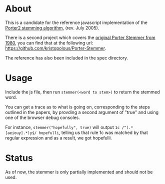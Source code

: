 # About

This is a candidate for the reference javascript implementation of the [Porter2 stemming algorithm](http://snowball.tartarus.org/algorithms/english/stemmer.html), 
(rev. July 2005).


There is a second project which covers the [original Porter Stemmer from 1980](http://tartarus.org/martin/PorterStemmer/def.txt), 
you can find that at the following url: https://github.com/kristopolous/Porter-Stemmer.

The reference has also been included in the spec directory.

# Usage

Include the js file, then run `stemmer(<word to stem>)` to return the stemmed word.

You can get a trace as to what is going on, corresponding to the steps outlined in the papers, by provding a second argument of "true" 
and using one of the browser debug consoles. 

For instance, `stemmer("hopefully", true)` will output `1c /^(.*[aeiouy].*)y$/ hopefulli`, telling us that rule 1c was matched
by that regular expression and as a result, we got hopefulli.

# Status

As of now, the stemmer is only partially implemented and should not be used.

